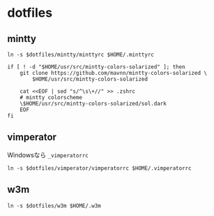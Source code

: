 # dotfiles

## mintty

    ln -s $dotfiles/mintty/minttyrc $HOME/.minttyrc

    if [ ! -d "$HOME/usr/src/mintty-colors-solarized" ]; then
        git clone https://github.com/mavnn/mintty-colors-solarized \
            $HOME/usr/src/mintty-colors-solarized

        cat <<EOF | sed "s/^\s\+//" >> .zshrc
        # mintty colorscheme
        \$HOME/usr/src/mintty-colors-solarized/sol.dark
        EOF
    fi


## vimperator

Windowsなら `_vimperatorrc`

    ln -s $dotfiles/vimperator/vimperatorrc $HOME/.vimperatorrc


## w3m

    ln -s $dotfiles/w3m $HOME/.w3m
